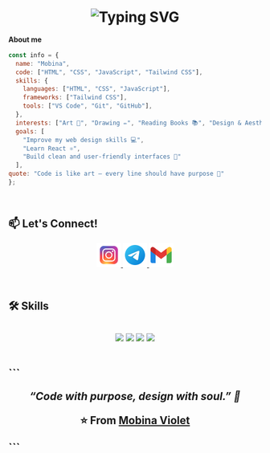 
<h1 align="center">
 <img src="https://readme-typing-svg.herokuapp.com?font=Fira+Code&size=26&pause=1000&color=9A4DFF&center=true&vCenter=true&width=435&lines=Hi+There+👋;I'm+Mobina+🌸;Frontend+Developer+%26+Designer" alt="Typing SVG" />
</h1>

**About me**
```javascript
const info = {
  name: "Mobina",
  code: ["HTML", "CSS", "JavaScript", "Tailwind CSS"],
  skills: {
    languages: ["HTML", "CSS", "JavaScript"],
    frameworks: ["Tailwind CSS"],
    tools: ["VS Code", "Git", "GitHub"],
  },
  interests: ["Art 🎨", "Drawing ✏️", "Reading Books 📚", "Design & Aesthetics 💫"],
  goals: [
    "Improve my web design skills 💻",
    "Learn React ⚛️",
    "Build clean and user-friendly interfaces 🌿"
  ],
quote: "Code is like art — every line should have purpose 🎨"
};
```
<br/>
<h2>📫 Let's Connect!</h2>

<p align="center">
  <a href="https://instagram.com/mobina.violet"><img src="https://github.com/mobina-violet/mobina-violet/blob/main/icons8-instagram-logo-48.png?raw=true" alt="Instagram" />
  </a>
  <a href="https://t.me/mobina_violet"><img src="https://github.com/mobina-violet/mobina-violet/blob/main/icons8-telegram-logo-48.png?raw=true" alt="Telegram" />
  </a>
  <a href="mailto:mobinamohagheghi2002@gmail.com"><img src="https://github.com/mobina-violet/mobina-violet/blob/main/icons8-gmail-48.png?raw=true" alt="Gmail" />
  </a>
</p>
<br/>
<h2>🛠️ Skills<h2/>
<p align="center"> <img src="https://img.shields.io/badge/HTML5-E34F26?style=for-the-badge&logo=html5&logoColor=white"/> <img src="https://img.shields.io/badge/CSS3-1572B6?style=for-the-badge&logo=css3&logoColor=white"/> <img src="https://img.shields.io/badge/JavaScript-F7DF1E?style=for-the-badge&logo=javascript&logoColor=323330"/> <img src="https://img.shields.io/badge/Tailwind_CSS-38B2AC?style=for-the-badge&logo=tailwind-css&logoColor=white"/>
</p>
<br/>
```
<p align="center"><i>“Code with purpose, design with soul.” 💫</i></p><p align="center"> ⭐️ From <a href="https://github.com/mobina-violet">Mobina Violet</a> </p>
```
